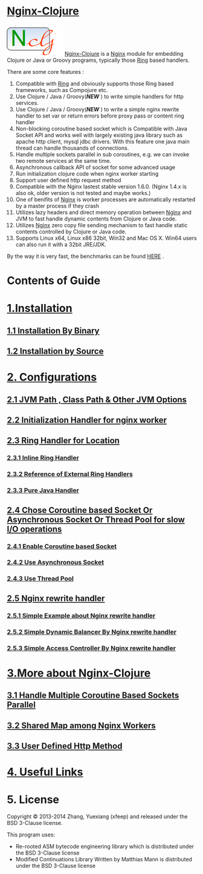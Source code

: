 [Nginx-Clojure](http://nginx-clojure.github.io)
=============

![Alt text](logo.png) [Nginx-Clojure](http://nginx-clojure.github.io) is a [Nginx](http://nginx.org/) module for embedding Clojure or Java or Groovy programs, typically those [Ring](https://github.com/ring-clojure/ring/blob/master/SPEC) based handlers.

There are some core features :

1. Compatible with [Ring](https://github.com/ring-clojure/ring/blob/master/SPEC) and obviously supports those Ring based frameworks, such as Compojure etc.
1. Use Clojure / Java / Groovy(**_NEW_** ) to write simple handlers for http services.
1. Use Clojure / Java / Groovy(**_NEW_** ) to write a simple nginx rewrite handler to set var or return errors before proxy pass or content ring handler
1. Non-blocking coroutine based socket which is Compatible with Java Socket API and works well with largely existing java library such as apache http client, mysql jdbc drivers. 
With this feature  one java main thread can handle thousands of connections.
1. Handle multiple sockets parallel in sub coroutines, e.g. we can invoke two remote services at the same time.
1. Asynchronous callback API of socket for some advanced usage
1. Run initialization clojure code when nginx worker starting
1. Support user defined http request method
1. Compatible with the Nginx lastest stable version 1.6.0. (Nginx 1.4.x is also ok, older version is not tested and maybe works.)
1. One of  benifits of [Nginx](http://nginx.org/) is worker processes are automatically restarted by a master process if they crash
1. Utilizes lazy headers and direct memory operation between [Nginx](http://nginx.org/) and JVM to fast handle dynamic contents from Clojure or Java code.
1. Utilizes [Nginx](http://nginx.org/) zero copy file sending mechanism to fast handle static contents controlled by Clojure or Java code.
1. Supports Linux x64, Linux x86 32bit, Win32 and Mac OS X. Win64 users can also run it with a 32bit JRE/JDK.

By the way it is very fast, the benchmarks can be found [HERE](https://github.com/ptaoussanis/clojure-web-server-benchmarks) .

# Contents of Guide

# [1.Installation](http://nginx-clojure.github.io/#1-installation)
## [1.1 Installation By Binary](http://nginx-clojure.github.io/#11-installation-by-binary)
## [1.2 Installation by Source](http://nginx-clojure.github.io/#12-installation-by-source)

# [2. Configurations](http://nginx-clojure.github.io/#2-configurations)
## [2.1 JVM Path , Class Path & Other JVM Options](http://nginx-clojure.github.io/#21-jvm-path--class-path--other-jvm-options)
## [2.2 Initialization Handler for nginx worker](http://nginx-clojure.github.io/#22-initialization-handler-for-nginx-worker)
## [2.3 Ring Handler for Location](http://nginx-clojure.github.io/#23-ring-handler-for-location)
### [2.3.1 Inline Ring Handler](http://nginx-clojure.github.io/#231-inline-ring-handler)
### [2.3.2 Reference of External Ring Handlers](http://nginx-clojure.github.io/#232-reference-of-external-ring-handlers)
### [2.3.3 Pure Java Handler](http://nginx-clojure.github.io/#233-pure-java-handler)
## [2.4 Chose Coroutine based Socket Or Asynchronous Socket Or Thread Pool for slow I/O operations](http://nginx-clojure.github.io/#24-chose--coroutine-based-socket-or-asynchronous-socket-or-thread-pool-for-slow-io-operations)
### [2.4.1 Enable Coroutine based Socket](http://nginx-clojure.github.io/#241-enable-coroutine-based-socket)
### [2.4.2 Use Asynchronous Socket](http://nginx-clojure.github.io/#242-use-asynchronous-socket)
### [2.4.3 Use Thread Pool](http://nginx-clojure.github.io/#243-use-thread-pool)
## [2.5 Nginx rewrite handler](http://nginx-clojure.github.io/#25-nginx-rewrite-handler)
### [2.5.1 Simple Example about Nginx rewrite handler](http://nginx-clojure.github.io/#251-simple-example-about-nginx-rewrite-handler)
### [2.5.2 Simple Dynamic Balancer By Nginx rewrite handler](http://nginx-clojure.github.io/#252-simple-dynamic-balancer-by-nginx-rewrite-handler)
### [2.5.3 Simple Access Controller By Nginx rewrite handler](http://nginx-clojure.github.io/#253-simple-access-controller-by-nginx-rewrite-handler)
# [3.More about Nginx-Clojure](http://nginx-clojure.github.io/#3-more-about-nginx-clojure)
## [3.1 Handle Multiple Coroutine Based Sockets Parallel](http://nginx-clojure.github.io/#31-handle-multiple-coroutine-based-sockets-parallel)
## [3.2 Shared Map among Nginx Workers](http://nginx-clojure.github.io/#32-shared-map-among-nginx-workers)
## [3.3 User Defined Http Method](http://nginx-clojure.github.io/#33-user-defined-http-method)
# [4. Useful Links](http://nginx-clojure.github.io/#4-useful-links)
# 5. License
Copyright © 2013-2014 Zhang, Yuexiang (xfeep) and released under the BSD 3-Clause license.

This program uses:
* Re-rooted ASM bytecode engineering library which is distributed under the BSD 3-Clause license
* Modified Continuations Library Written by Matthias Mann  is distributed under the BSD 3-Clause license
